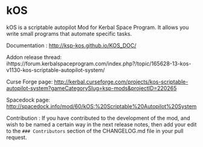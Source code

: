 kOS
======

kOS is a scriptable autopilot Mod for Kerbal Space Program. It allows you write small programs that automate specific tasks.

Documentation : http://ksp-kos.github.io/KOS_DOC/

Addon release thread: ihttps://forum.kerbalspaceprogram.com/index.php?/topic/165628-13-kos-v1130-kos-scriptable-autopilot-system/

Curse Forge page: http://kerbal.curseforge.com/projects/kos-scriptable-autopilot-system?gameCategorySlug=ksp-mods&projectID=220265

Spacedock page: http://spacedock.info/mod/60/kOS:%20Scriptable%20Autopilot%20System

Contribution : If you have contributed to the development of the mod, and wish to be named a certain way in the next release notes, then add your edit to the ``### Contributors`` section of the CHANGELOG.md file in your pull request.
